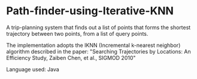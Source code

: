 # Path-finder-using-Iterative-KNN

A trip-planning system that finds out a list of points that forms the shortest trajectory between two points, from a list of query points.

The implementation adopts the IKNN (Incremental k-nearest neighbor) algorithm described in the paper: "Searching Trajectories by Locations: An Efficiency Study, Zaiben Chen, et al., SIGMOD 2010"

Language used: Java
